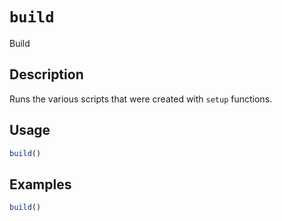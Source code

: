 # `build`

Build


## Description

Runs the various scripts that were created with
 `setup` functions.


## Usage

```r
build()
```


## Examples

```r
build()
```


